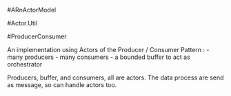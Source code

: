 #ARnActorModel

#Actor.Util

#ProducerConsumer

An implementation using Actors of the Producer / Consumer Pattern :
    - many producers
    - many consumers
    - a bounded buffer to act as orchestrator

Producers, buffer, and consumers, all are actors. The data process are send as message, so can handle actors too.

